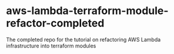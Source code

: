 # aws-lambda-terraform-module-refactor-completed
The completed repo for the tutorial on refactoring AWS Lambda infrastructure into terraform modules
